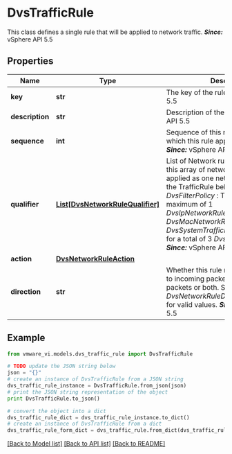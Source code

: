 # DvsTrafficRule

This class defines a single rule that will be applied to network traffic.  ***Since:*** vSphere API 5.5 

## Properties
Name | Type | Description | Notes
------------ | ------------- | ------------- | -------------
**key** | **str** | The key of the rule  ***Since:*** vSphere API 5.5  | [optional] 
**description** | **str** | Description of the rule  ***Since:*** vSphere API 5.5  | [optional] 
**sequence** | **int** | Sequence of this rule.  i.e, the order in which this rule appears in the ruleset.  ***Since:*** vSphere API 5.5  | [optional] 
**qualifier** | [**List[DvsNetworkRuleQualifier]**](DvsNetworkRuleQualifier.md) | List of Network rule qualifiers.  &#39;AND&#39; of this array of network rule qualifiers is applied as one network traffic rule. If the TrafficRule belongs to *DvsFilterPolicy* : There can be a maximum of 1 *DvsIpNetworkRuleQualifier*, 1 *DvsMacNetworkRuleQualifier* and 1 *DvsSystemTrafficNetworkRuleQualifier* for a total of 3 *DvsTrafficRule.qualifier*  ***Since:*** vSphere API 5.5  | [optional] 
**action** | [**DvsNetworkRuleAction**](DvsNetworkRuleAction.md) |  | [optional] 
**direction** | **str** | Whether this rule needs to be applied to incoming packets, to outgoing packets or both.  See *DvsNetworkRuleDirectionType_enum* for valid values.  ***Since:*** vSphere API 5.5  | [optional] 

## Example

```python
from vmware_vi.models.dvs_traffic_rule import DvsTrafficRule

# TODO update the JSON string below
json = "{}"
# create an instance of DvsTrafficRule from a JSON string
dvs_traffic_rule_instance = DvsTrafficRule.from_json(json)
# print the JSON string representation of the object
print DvsTrafficRule.to_json()

# convert the object into a dict
dvs_traffic_rule_dict = dvs_traffic_rule_instance.to_dict()
# create an instance of DvsTrafficRule from a dict
dvs_traffic_rule_form_dict = dvs_traffic_rule.from_dict(dvs_traffic_rule_dict)
```
[[Back to Model list]](../README.md#documentation-for-models) [[Back to API list]](../README.md#documentation-for-api-endpoints) [[Back to README]](../README.md)


